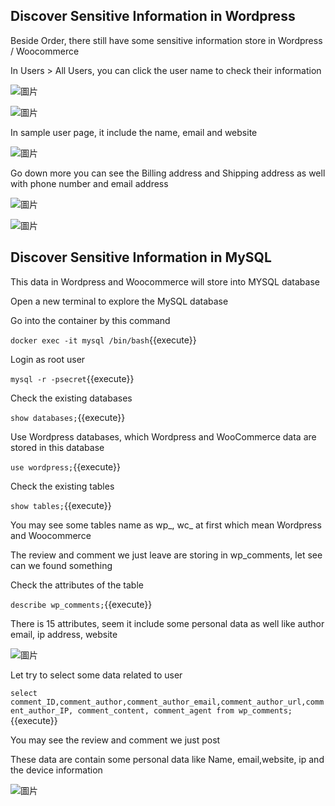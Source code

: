 ## Discover Sensitive Information in Wordpress

Beside Order, there still have some sensitive information store in Wordpress / Woocommerce

In Users > All Users, you can click the user name to check their information

![圖片](https://user-images.githubusercontent.com/74434769/141663399-db659f36-f3b0-4f59-b356-350be458558e.png)

![圖片](https://user-images.githubusercontent.com/74434769/141663410-d4ea86f2-a01e-4a86-9b58-8d53a99eae5d.png)

In sample user page, it include the name, email and website

![圖片](https://user-images.githubusercontent.com/74434769/141663427-68cce29f-725c-487b-b521-e10d885a8027.png)

Go down more you can see the Billing address and Shipping address as well with phone number and email address

![圖片](https://user-images.githubusercontent.com/74434769/141663444-60953c4b-7082-4cd3-983e-021105accdd4.png)

![圖片](https://user-images.githubusercontent.com/74434769/141663445-4fb8b3a9-2655-4dee-b3e0-495b339826bd.png)

## Discover Sensitive Information in MySQL

This data in Wordpress and Woocommerce will store into MYSQL database

Open a new terminal to explore the MySQL database

Go into the container by this command

`docker exec -it mysql /bin/bash`{{execute}}

Login as root user

`mysql -r -psecret`{{execute}}

Check the existing databases

`show databases;`{{execute}}

Use Wordpress databases, which Wordpress and WooCommerce data are stored in this database

`use wordpress;`{{execute}}

Check the existing tables

`show tables;`{{execute}}

You may see some tables name as wp_, wc_ at first which mean Wordpress and Woocommerce

The review and comment we just leave are storing in wp_comments, let see can we found something

Check the attributes of the table

`describe wp_comments;`{{execute}}

There is 15 attributes, seem it include some personal data as well like author email, ip address, website

![圖片](https://user-images.githubusercontent.com/74434769/141664199-61dc5078-a4cb-44f8-8de8-8bc62588a1ec.png)

Let try to select some data related to user

`select comment_ID,comment_author,comment_author_email,comment_author_url,comment_author_IP, comment_content, comment_agent from wp_comments;`{{execute}}

You may see the review and comment we just post

These data are contain some personal data like Name, email,website, ip and the device information

![圖片](https://user-images.githubusercontent.com/74434769/141664293-2e3814ce-8581-4a61-88fd-2be3eef3950a.png)


